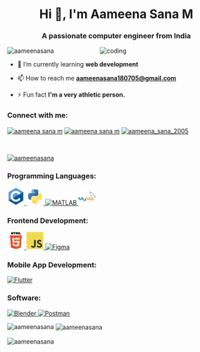 <h1 align="center">Hi 👋, I'm Aameena Sana M</h1>
<h3 align="center">A passionate computer engineer from India</h3>
<img align="right" alt="coding" width="290" src="https://user-images.githubusercontent.com/59734313/157189039-c09b3e38-9f42-42c0-ab54-14f1574190a7.gif">
<p align="left"> <img src="https://komarev.com/ghpvc/?username=aameenasana&label=Profile%20views&color=0e75b6&style=flat" alt="aameenasana" /> </p>

- 🌱 I’m currently learning **web development**

- 📫 How to reach me **aameenasana180705@gmail.com**

- ⚡ Fun fact **I'm a very athletic person.**


<h3 align="left">Connect with me:</h3>
<p align="left">
<a href="https://linkedin.com/in/aameena sana m" target="blank"><img align="center" src="https://raw.githubusercontent.com/rahuldkjain/github-profile-readme-generator/master/src/images/icons/Social/linked-in-alt.svg" alt="aameena sana m" height="30" width="40" /></a>
<a href="https://www.hackerrank.com/aameena sana m" target="blank"><img align="center" src="https://raw.githubusercontent.com/rahuldkjain/github-profile-readme-generator/master/src/images/icons/Social/hackerrank.svg" alt="aameena sana m" height="30" width="40" /></a>
<a href="https://www.leetcode.com/aameena_sana_2005" target="blank"><img align="center" src="https://raw.githubusercontent.com/rahuldkjain/github-profile-readme-generator/master/src/images/icons/Social/leet-code.svg" alt="aameena_sana_2005" height="30" width="40" /></a>
</p>

<br style="margin-bottom: 20px;"><p align="left"> <a href="https://github.com/ryo-ma/github-profile-trophy"><img src="https://github-profile-trophy.vercel.app/?username=aameenasana" alt="aameenasana" /></a> </p>


<h3 align="left">Programming Languages:</h3>
<p align="left">
    <a href="https://www.cprogramming.com/" target="_blank" rel="noreferrer">
        <img src="https://raw.githubusercontent.com/devicons/devicon/master/icons/c/c-original.svg" alt="C" width="40" height="40"/>
    </a>
    <a href="https://www.python.org" target="_blank" rel="noreferrer">
        <img src="https://raw.githubusercontent.com/devicons/devicon/master/icons/python/python-original.svg" alt="Python" width="40" height="40"/>
    </a>
    <a href="https://www.mathworks.com/" target="_blank" rel="noreferrer">
        <img src="https://upload.wikimedia.org/wikipedia/commons/2/21/Matlab_Logo.png" alt="MATLAB" width="40" height="40"/>
    </a>
    <a href="https://www.mysql.com/" target="_blank" rel="noreferrer">
        <img src="https://raw.githubusercontent.com/devicons/devicon/master/icons/mysql/mysql-original-wordmark.svg" alt="MySQL" width="40" height="40"/>
    </a>
</p>

<h3 align="left">Frontend Development:</h3>
<p align="left">
    <a href="https://www.w3.org/html/" target="_blank" rel="noreferrer">
        <img src="https://raw.githubusercontent.com/devicons/devicon/master/icons/html5/html5-original-wordmark.svg" alt="HTML5" width="40" height="40"/>
    </a>
    <a href="https://developer.mozilla.org/en-US/docs/Web/JavaScript" target="_blank" rel="noreferrer">
        <img src="https://raw.githubusercontent.com/devicons/devicon/master/icons/javascript/javascript-original.svg" alt="JavaScript" width="40" height="40"/>
    </a>
    <a href="https://www.figma.com/" target="_blank" rel="noreferrer">
        <img src="https://www.vectorlogo.zone/logos/figma/figma-icon.svg" alt="Figma" width="40" height="40"/>
    </a>
</p>

<h3 align="left">Mobile App Development:</h3>
<p align="left">
    <a href="https://flutter.dev" target="_blank" rel="noreferrer">
        <img src="https://www.vectorlogo.zone/logos/flutterio/flutterio-icon.svg" alt="Flutter" width="40" height="40"/>
    </a>
</p>

<h3 align="left">Software:</h3>
<p align="left">
    <a href="https://www.blender.org/" target="_blank" rel="noreferrer">
        <img src="https://download.blender.org/branding/community/blender_community_badge_white.svg" alt="Blender" width="40" height="40"/>
    </a>
    <a href="https://postman.com" target="_blank" rel="noreferrer">
        <img src="https://www.vectorlogo.zone/logos/getpostman/getpostman-icon.svg" alt="Postman" width="40" height="40"/>
    </a>
</p>


<p><img align="left" src="https://github-readme-stats.vercel.app/api/top-langs?username=aameenasana&show_icons=true&locale=en&layout=compact" alt="aameenasana" /></p>

<p>&nbsp;<img align="center" src="https://github-readme-stats.vercel.app/api?username=aameenasana&show_icons=true&locale=en" alt="aameenasana" /></p>

<p><img align="center" src="https://github-readme-streak-stats.herokuapp.com/?user=aameenasana&" alt="aameenasana" /></p>
